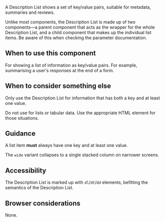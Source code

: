 A Description List shows a set of key/value pairs, suitable for metadata, summaries and reviews.

Unlike most components, the Description List is made up of two components—a parent component that acts as the wrapper for the whole Description List, and a child component that makes up the individual list items. Be aware of this when checking the parameter documentation.

## When to use this component

For showing a list of information as key/value pairs. For example, summarising a user's responses at the end of a form.

## When to consider something else

Only use the Description List for information that has both a key and at least one value.

Do not use for lists or tabular data. Use the appropriate HTML element for those situations.

## Guidance

A list item **must** always have one key and at least one value.

The `wide` variant collapses to a single stacked column on narrower screens.

## Accessibility

The Description List is marked up with `dl`/`dt`/`dd` elements, befitting the semantics of the Description List.

## Browser considerations

None.
